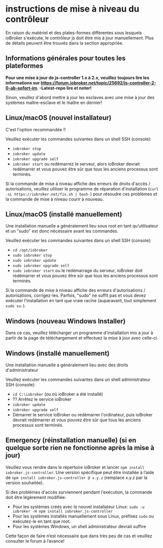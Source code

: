 # instructions de mise à niveau du contrôleur

En raison du matériel et des plates-formes différentes sous lesquels ioBroker s'exécute, le contrôleur js doit être mis à jour manuellement. Plus de détails peuvent être trouvés dans la section appropriée.

## Informations générales pour toutes les plateformes

**Pour une mise à jour de js-controller 1.x à 2.x, veuillez toujours lire les informations sur https://forum.iobroker.net/topic/25692/js-controller-2-0-ab-sofort-im. -Latest-repo lire et noter!**

Sinon, veuillez d'abord mettre à jour les esclaves avec une mise à jour des systèmes maître-esclave et le maître en dernier!

## Linux/macOS (nouvel installateur)
C'est l'option recommandée !!

Veuillez exécuter les commandes suivantes dans un shell SSH (console):
* `iobroker stop`
* `iobroker update`
* `iobroker upgrade self`
* `iobroker start` ou redémarrez le serveur, alors ioBroker devrait redémarrer et vous pouvez être sûr que tous les anciens processus sont terminés.

Si la commande de mise à niveau affiche des erreurs de droits d'accès / autorisations, veuillez utiliser le programme de réparation d'installation (`curl -sL https://iobroker.net/fix.sh | bash-`) pour résoudre ces problèmes et la commande de mise à niveau courir à nouveau.

## Linux/macOS (installé manuellement)

Une installation manuelle a généralement lieu sous root en tant qu’utilisateur et un "sudo" est donc nécessaire avant les commandes.

Veuillez exécuter les commandes suivantes dans un shell SSH (console):
* `cd /opt/iobroker`
* `sudo iobroker stop`
* `sudo iobroker update`
* `sudo iobroker upgrade self`
* `sudo iobroker start` ou le redémarrage du serveur, ioBroker doit redémarrer et vous pouvez être sûr que tous les anciens processus sont terminés.

Si la commande de mise à niveau affiche des erreurs d'autorisations / autorisations, corrigez-les. Parfois, "sudo" ne suffit pas et vous devez exécuter l'installation en tant que vraie racine (auparavant, tout simplement `sudo su-`).

## Windows (nouveau Windows Installer)

Dans ce cas, veuillez télécharger un programme d'installation mis à jour à partir de la page de téléchargement et effectuez la mise à jour avec celle-ci.

## Windows (installé manuellement)
Une installation manuelle a généralement lieu avec des droits d'administrateur

Veuillez exécuter les commandes suivantes dans un shell administrateur SSH (console):
* `cd C:\iobroker` (ou où ioBroker a été installé)
* ?? Arrêtez le service ioBroker
* `iobroker update`
* `iobroker upgrade self`
* Démarrer le service ioBroker ou redémarrer l'ordinateur, puis ioBroker devrait redémarrer et vous pouvez être sûr que tous les anciens processus sont terminés.

## Emergency (réinstallation manuelle) (si en quelque sorte rien ne fonctionne après la mise à jour)
Veuillez vous rendre dans le répertoire ioBroker et lancer `npm install iobroker.js-controller`. Une version spécifique peut être installée à l’aide de `npm install iobroker.js-controller @ x.y.z` (remplace x.y.z par la version souhaitée).

Si des problèmes d'accès surviennent pendant l'exécution, la commande doit être légèrement modifiée:
* Pour les systèmes créés avec le nouvel installateur Linux: `sudo -u iobroker -H npm install iobroker.js-controller`
* Pour les systèmes installés manuellement sous Linux, préfixez `sudo` ou exécutez-le en tant que root.
* Pour les systèmes Windows, un shell administrateur devrait suffire

Cette façon de faire n’est nécessaire que dans très peu de cas et veuillez consulter le forum à l’avance!